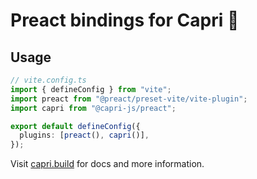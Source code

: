 # Preact bindings for Capri 🍋

## Usage

```ts
// vite.config.ts
import { defineConfig } from "vite";
import preact from "@preact/preset-vite/vite-plugin";
import capri from "@capri-js/preact";

export default defineConfig({
  plugins: [preact(), capri()],
});
```

Visit [capri.build](https://capri.build) for docs and more information.
